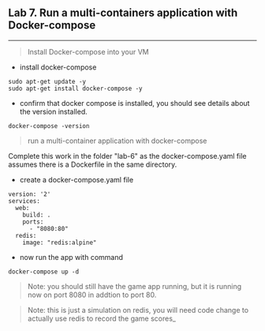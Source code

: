 ## Lab 7. Run a multi-containers application with Docker-compose
___

> Install Docker-compose into your VM

* install docker-compose

```shell
sudo apt-get update -y
sudo apt-get install docker-compose -y
```

* confirm that docker compose is installed, you should see details about the version installed.

```shell
docker-compose -version
```

>run a multi-container application with docker-compose 

Complete this work in the folder "lab-6" as the docker-compose.yaml file assumes there is a Dockerfile in the same directory.

* create a docker-compose.yaml file
```
version: '2'
services:
  web:
    build: .
    ports:
      - "8080:80"
  redis:
    image: "redis:alpine"
```
* now run the app with command
```
docker-compose up -d
```
> Note: you should still have the game app running, but it is running now on port 8080 in addtion to port 80.

> Note: this is just a simulation on redis, you will need code change to actually use redis to record the game scores_
